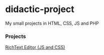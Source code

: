 # didactic-project
My small projects in HTML, CSS, JS and PHP

### Projects

[RichText Editor (JS and CSS)](https://github.com/nicollassilva/didactic-project/tree/main/RichText-Editor)
